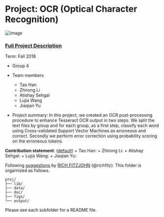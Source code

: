 # Project: OCR (Optical Character Recognition) 

![image](figs/intro.png)

### [Full Project Description](doc/project4_desc.md)

Term: Fall 2018

+ Group 4
+ Team members
	+ Tao Han
	+ Zhirong Li
	+ Atishay Sehgal
	+ Lujia Wang
	+ Jiaqian Yu

+ Project summary: In this project, we created an OCR post-processing procedure to enhance Tesseract OCR output in two steps. We split the text files by group and for each group, as a first step, classify each word using Cross-validated Support Vector Machines as erroneous and correct. Secondly we perform error correction using probability scoring on the erroneous tokens. 
	
**Contribution statement**: ([default](doc/a_note_on_contributions.md))
	+ Tao Han:
	+ Zhirong Li:
	+ Atishay Sehgal:
	+ Lujia Wang:
	+ Jiaqian Yu:

Following [suggestions](http://nicercode.github.io/blog/2013-04-05-projects/) by [RICH FITZJOHN](http://nicercode.github.io/about/#Team) (@richfitz). This folder is orgarnized as follows.

```
proj/
├── lib/
├── data/
├── doc/
├── figs/
└── output/
```

Please see each subfolder for a README file.
